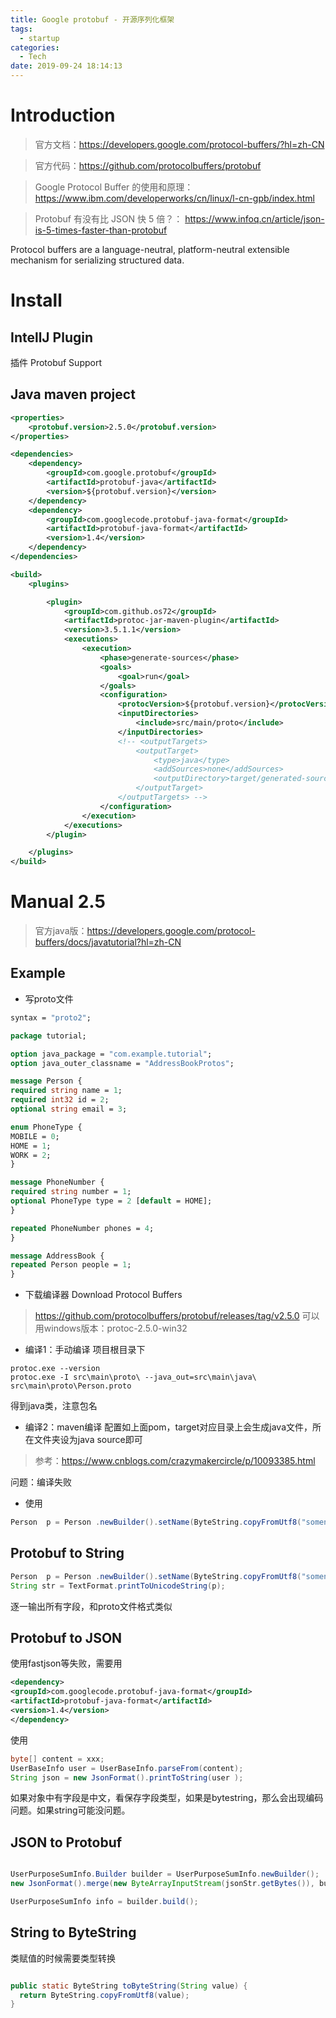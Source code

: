 ```yaml
---
title: Google protobuf - 开源序列化框架
tags:
  - startup
categories:
  - Tech
date: 2019-09-24 18:14:13
---
```


# Introduction

> 官方文档：https://developers.google.com/protocol-buffers/?hl=zh-CN

> 官方代码：https://github.com/protocolbuffers/protobuf

> Google Protocol Buffer 的使用和原理： https://www.ibm.com/developerworks/cn/linux/l-cn-gpb/index.html

> Protobuf 有没有比 JSON 快 5 倍？： https://www.infoq.cn/article/json-is-5-times-faster-than-protobuf

Protocol buffers are a language-neutral, platform-neutral extensible mechanism for serializing structured data.


<!-- more -->

# Install

## IntellJ Plugin
插件 Protobuf Support

## Java maven project

```xml
<properties>
    <protobuf.version>2.5.0</protobuf.version>
</properties>

<dependencies>
    <dependency>
        <groupId>com.google.protobuf</groupId>
        <artifactId>protobuf-java</artifactId>
        <version>${protobuf.version}</version>
    </dependency>
    <dependency>
        <groupId>com.googlecode.protobuf-java-format</groupId>
        <artifactId>protobuf-java-format</artifactId>
        <version>1.4</version>
    </dependency>
</dependencies>

<build>
    <plugins>

        <plugin>
            <groupId>com.github.os72</groupId>
            <artifactId>protoc-jar-maven-plugin</artifactId>
            <version>3.5.1.1</version>
            <executions>
                <execution>
                    <phase>generate-sources</phase>
                    <goals>
                        <goal>run</goal>
                    </goals>
                    <configuration>
                        <protocVersion>${protobuf.version}</protocVersion>
                        <inputDirectories>
                            <include>src/main/proto</include>
                        </inputDirectories>
                        <!-- <outputTargets>
                            <outputTarget>
                                <type>java</type>
                                <addSources>none</addSources>
                                <outputDirectory>target/generated-sources/java</outputDirectory>
                            </outputTarget>
                        </outputTargets> -->
                    </configuration>
                </execution>
            </executions>
        </plugin>

    </plugins>
</build>
```

# Manual 2.5
> 官方java版：https://developers.google.com/protocol-buffers/docs/javatutorial?hl=zh-CN

## Example

- 写proto文件
```addressbook.proto
syntax = "proto2";

package tutorial;

option java_package = "com.example.tutorial";
option java_outer_classname = "AddressBookProtos";

message Person {
required string name = 1;
required int32 id = 2;
optional string email = 3;

enum PhoneType {
MOBILE = 0;
HOME = 1;
WORK = 2;
}

message PhoneNumber {
required string number = 1;
optional PhoneType type = 2 [default = HOME];
}

repeated PhoneNumber phones = 4;
}

message AddressBook {
repeated Person people = 1;
}
```

- 下载编译器 Download Protocol Buffers
> https://github.com/protocolbuffers/protobuf/releases/tag/v2.5.0
可以用windows版本：protoc-2.5.0-win32

- 编译1：手动编译
项目根目录下
```batch
protoc.exe --version
protoc.exe -I src\main\proto\ --java_out=src\main\java\ src\main\proto\Person.proto
```
得到java类，注意包名

- 编译2：maven编译
配置如上面pom，target对应目录上会生成java文件，所在文件夹设为java source即可
> 参考：https://www.cnblogs.com/crazymakercircle/p/10093385.html

问题：编译失败

- 使用
```java
Person  p = Person .newBuilder().setName(ByteString.copyFromUtf8("somename")).build();
```
## Protobuf to String

```java
Person  p = Person .newBuilder().setName(ByteString.copyFromUtf8("somename")).build();
String str = TextFormat.printToUnicodeString(p);
```
逐一输出所有字段，和proto文件格式类似

## Protobuf to JSON
使用fastjson等失败，需要用
```xml
<dependency>
<groupId>com.googlecode.protobuf-java-format</groupId>
<artifactId>protobuf-java-format</artifactId>
<version>1.4</version>
</dependency>
```
使用
```java
byte[] content = xxx;
UserBaseInfo user = UserBaseInfo.parseFrom(content);
String json = new JsonFormat().printToString(user );
```

如果对象中有字段是中文，看保存字段类型，如果是bytestring，那么会出现编码问题。如果string可能没问题。


## JSON to Protobuf

```java

UserPurposeSumInfo.Builder builder = UserPurposeSumInfo.newBuilder();
new JsonFormat().merge(new ByteArrayInputStream(jsonStr.getBytes()), builder);

UserPurposeSumInfo info = builder.build();

```

## String to ByteString

类赋值的时候需要类型转换
```java

public static ByteString toByteString(String value) {
  return ByteString.copyFromUtf8(value);
}

```


